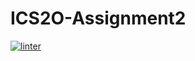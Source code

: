 # ICS2O-Assignment2
[![linter](https://github.com/Aiden-Kwong/ICS2O-Assignment2/workflows/linter/badge.svg)](https://github.com/marketplace/actions/super-linter)
